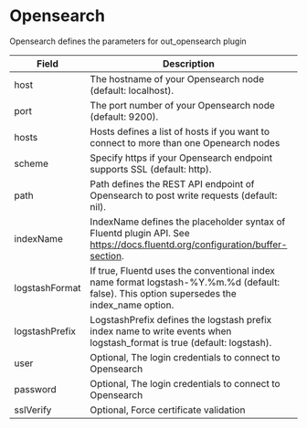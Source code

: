 # Opensearch

Opensearch defines the parameters for out_opensearch plugin


| Field | Description | Scheme |
| ----- | ----------- | ------ |
| host | The hostname of your Opensearch node (default: localhost). | *string |
| port | The port number of your Opensearch node (default: 9200). | *uint32 |
| hosts | Hosts defines a list of hosts if you want to connect to more than one Openearch nodes | *string |
| scheme | Specify https if your Opensearch endpoint supports SSL (default: http). | *string |
| path | Path defines the REST API endpoint of Opensearch to post write requests (default: nil). | *string |
| indexName | IndexName defines the placeholder syntax of Fluentd plugin API. See https://docs.fluentd.org/configuration/buffer-section. | *string |
| logstashFormat | If true, Fluentd uses the conventional index name format logstash-%Y.%m.%d (default: false). This option supersedes the index_name option. | *bool |
| logstashPrefix | LogstashPrefix defines the logstash prefix index name to write events when logstash_format is true (default: logstash). | *string |
| user | Optional, The login credentials to connect to Opensearch | *[plugins.Secret](../secret.md) |
| password | Optional, The login credentials to connect to Opensearch | *[plugins.Secret](../secret.md) |
| sslVerify | Optional, Force certificate validation | *bool |